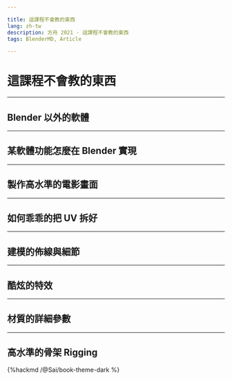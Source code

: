 ```yaml
---

title: 這課程不會教的東西
lang: zh-tw
description: 方舟 2021 - 這課程不會教的東西
tags: BlenderMD, Article

---
```


# 這課程不會教的東西  

----

## Blender 以外的軟體  

----

## 某軟體功能怎麼在 Blender 實現  

----

## 製作高水準的電影畫面  

----

## 如何乖乖的把 UV 拆好  

----

## 建模的佈線與細節

----

## 酷炫的特效  

----

## 材質的詳細參數  

----

## 高水準的骨架 Rigging

{%hackmd /@Sai/book-theme-dark %}